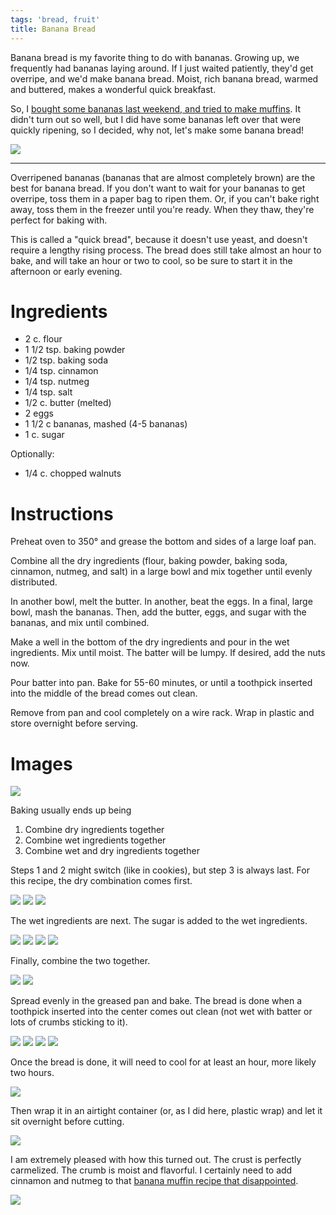 ```yaml
---
tags: 'bread, fruit'
title: Banana Bread
---
```


Banana bread is my favorite thing to do with bananas. Growing up, we frequently
had bananas laying around. If I just waited patiently, they'd get overripe, and
we'd make banana bread. Moist, rich banana bread, warmed and buttered, makes a
wonderful quick breakfast.

So, I [bought some bananas last weekend, and tried to make
muffins](/kitchen/2015/03/28/muffin-mania). It didn't turn out so well, but I
did have some bananas left over that were quickly ripening, so I decided, why
not, let's make some banana bread!

![](/images/banana-bread/glamour-shot.jpg)

---

Overripened bananas (bananas that are almost completely brown) are the best for
banana bread. If you don't want to wait for your bananas to get overripe, toss
them in a paper bag to ripen them. Or, if you can't bake right away, toss them
in the freezer until you're ready. When they thaw, they're perfect for baking
with.

This is called a "quick bread", because it doesn't use yeast, and doesn't
require a lengthy rising process. The bread does still take almost an hour to
bake, and will take an hour or two to cool, so be sure to start it in the
afternoon or early evening.

# Ingredients

* 2 c. flour
* 1 1/2 tsp. baking powder
* 1/2 tsp. baking soda
* 1/4 tsp. cinnamon
* 1/4 tsp. nutmeg
* 1/4 tsp. salt
* 1/2 c. butter (melted)
* 2 eggs
* 1 1/2 c bananas, mashed (4-5 bananas)
* 1 c. sugar

Optionally:

* 1/4 c. chopped walnuts

# Instructions

Preheat oven to 350° and grease the bottom and sides of a large loaf pan.

Combine all the dry ingredients (flour, baking powder, baking soda, cinnamon,
nutmeg, and salt) in a large bowl and mix together until evenly distributed.

In another bowl, melt the butter. In another, beat the eggs. In a final, large
bowl, mash the bananas. Then, add the butter, eggs, and sugar with the bananas,
and mix until combined.

Make a well in the bottom of the dry ingredients and pour in the wet ingredients.
Mix until moist. The batter will be lumpy. If desired, add the nuts now.

Pour batter into pan. Bake for 55-60 minutes, or until a toothpick inserted into
the middle of the bread comes out clean.

Remove from pan and cool completely on a wire rack. Wrap in plastic and store
overnight before serving.

# Images

![](/images/banana-bread/ingredients.jpg)

Baking usually ends up being

1. Combine dry ingredients together
2. Combine wet ingredients together
3. Combine wet and dry ingredients together

Steps 1 and 2 might switch (like in cookies), but step 3 is always last. For
this recipe, the dry combination comes first.

![](/images/banana-bread/dry-ingredients-1.jpg)
![](/images/banana-bread/dry-ingredients-2.jpg)
![](/images/banana-bread/dry-ingredients-3.jpg)

The wet ingredients are next. The sugar is added to the wet ingredients.

![](/images/banana-bread/wet-ingredients-1.jpg)
![](/images/banana-bread/wet-ingredients-2.jpg)
![](/images/banana-bread/add-sugar-1.jpg)
![](/images/banana-bread/add-sugar-2.jpg)

Finally, combine the two together.

![](/images/banana-bread/combine-1.jpg)
![](/images/banana-bread/combine-2.jpg)

Spread evenly in the greased pan and bake. The bread is done when a toothpick inserted
into the center comes out clean (not wet with batter or lots of crumbs sticking to it).

![](/images/banana-bread/bake-1.jpg)
![](/images/banana-bread/bake-2.jpg)
![](/images/banana-bread/bake-3.jpg)
![](/images/banana-bread/bake-4.jpg)

Once the bread is done, it will need to cool for at least an hour, more likely
two hours.

![](/images/banana-bread/done.jpg)

Then wrap it in an airtight container (or, as I did here, plastic wrap) and let
it sit overnight before cutting.

![](/images/banana-bread/wrapped.jpg)

I am extremely pleased with how this turned out. The crust is perfectly
carmelized. The crumb is moist and flavorful. I certainly need to add cinnamon
and nutmeg to that [banana muffin recipe that disappointed](/kitchen/2015/03/28/muffin-mania).

![](/images/banana-bread/glamour-shot.jpg)


